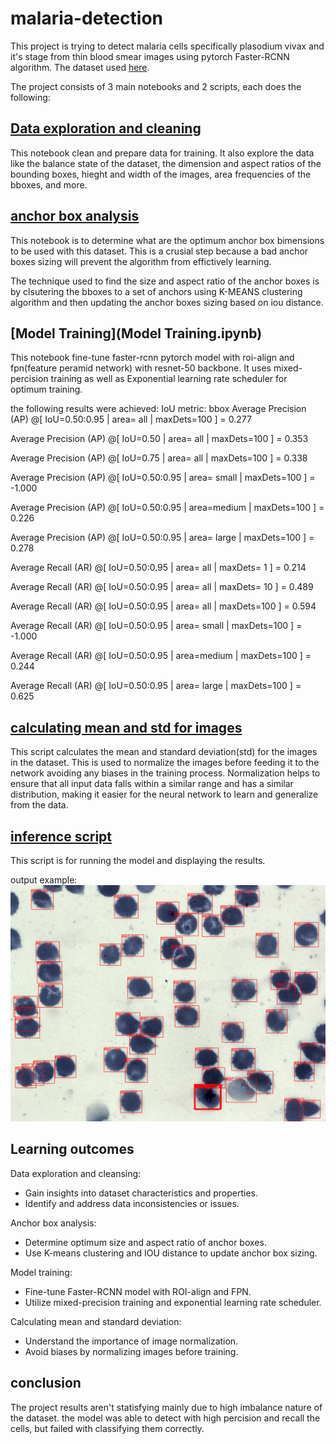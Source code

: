 # malaria-detection

This project is trying to detect malaria cells specifically plasodium vivax and it's stage from thin blood smear images using pytorch Faster-RCNN algorithm. The dataset used [here](https://bbbc.broadinstitute.org/BBBC041).

The project consists of 3 main notebooks and 2 scripts, each does the following:

## [Data exploration and cleaning](data_exploration_cleansing.ipynb)

This notebook clean and prepare data for training. It also explore the data like the balance state of the dataset, the dimension and aspect ratios of the bounding boxes, hieght and width of the images, area frequencies of the bboxes, and more.

## [anchor box analysis](anchorboxAnalysis.ipynb)

This notebook is to determine what are the optimum anchor box bimensions to be used with this dataset. This is a crusial step because a bad anchor boxes sizing will prevent the algorithm from effictively learning.

The technique used to find the size and aspect ratio of the anchor boxes is by clsutering the bboxes to a set of anchors using K-MEANS clustering algorithm and then updating the anchor boxes sizing based on iou distance.

## [Model Training](Model Training.ipynb)

This notebook fine-tune faster-rcnn pytorch model with roi-align and fpn(feature peramid network) with resnet-50 backbone. It uses mixed-percision training as well as Exponential learning rate scheduler for optimum training.

the following results were achieved:
IoU metric: bbox
 Average Precision  (AP) @[ IoU=0.50:0.95 | area=   all | maxDets=100 ] = 0.277
 
 Average Precision  (AP) @[ IoU=0.50      | area=   all | maxDets=100 ] = 0.353
 
 Average Precision  (AP) @[ IoU=0.75      | area=   all | maxDets=100 ] = 0.338
 
 Average Precision  (AP) @[ IoU=0.50:0.95 | area= small | maxDets=100 ] = -1.000
 
 Average Precision  (AP) @[ IoU=0.50:0.95 | area=medium | maxDets=100 ] = 0.226
 
 Average Precision  (AP) @[ IoU=0.50:0.95 | area= large | maxDets=100 ] = 0.278
 
 Average Recall     (AR) @[ IoU=0.50:0.95 | area=   all | maxDets=  1 ] = 0.214
 
 Average Recall     (AR) @[ IoU=0.50:0.95 | area=   all | maxDets= 10 ] = 0.489
 
 Average Recall     (AR) @[ IoU=0.50:0.95 | area=   all | maxDets=100 ] = 0.594
 
 Average Recall     (AR) @[ IoU=0.50:0.95 | area= small | maxDets=100 ] = -1.000
 
 Average Recall     (AR) @[ IoU=0.50:0.95 | area=medium | maxDets=100 ] = 0.244
 
 Average Recall     (AR) @[ IoU=0.50:0.95 | area= large | maxDets=100 ] = 0.625

## [calculating mean and std for images](bbbc_mean_std.py)

This script calculates the mean and standard deviation(std) for the images in the dataset. This is used to normalize the images before feeding it to the network avoiding any biases in the training process. Normalization helps to ensure that all input data falls within a similar range and has a similar distribution, making it easier for the neural network to learn and generalize from the data.


 ## [inference script](inference.py)

 This script is for running the model and displaying the results.
 
 output example:
 ![good cell detection, weak on malaria detection](result.png "example output")

## Learning outcomes

Data exploration and cleansing:

* Gain insights into dataset characteristics and properties.
* Identify and address data inconsistencies or issues.
  
Anchor box analysis:

* Determine optimum size and aspect ratio of anchor boxes.
* Use K-means clustering and IOU distance to update anchor box sizing.

Model training:

* Fine-tune Faster-RCNN model with ROI-align and FPN.
* Utilize mixed-precision training and exponential learning rate scheduler.

Calculating mean and standard deviation:

* Understand the importance of image normalization.
* Avoid biases by normalizing images before training.

## conclusion

The project results aren't statisfying mainly due to high imbalance nature of the dataset. the model was able to detect with high percision and recall the cells, but failed with classifying them correctly. 


